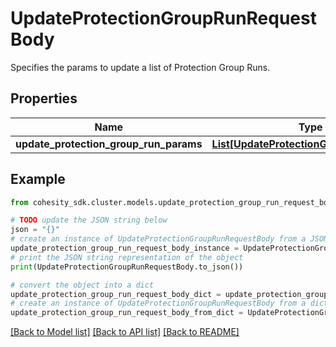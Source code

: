 # UpdateProtectionGroupRunRequestBody

Specifies the params to update a list of Protection Group Runs.

## Properties

Name | Type | Description | Notes
------------ | ------------- | ------------- | -------------
**update_protection_group_run_params** | [**List[UpdateProtectionGroupRunParams]**](UpdateProtectionGroupRunParams.md) |  | 

## Example

```python
from cohesity_sdk.cluster.models.update_protection_group_run_request_body import UpdateProtectionGroupRunRequestBody

# TODO update the JSON string below
json = "{}"
# create an instance of UpdateProtectionGroupRunRequestBody from a JSON string
update_protection_group_run_request_body_instance = UpdateProtectionGroupRunRequestBody.from_json(json)
# print the JSON string representation of the object
print(UpdateProtectionGroupRunRequestBody.to_json())

# convert the object into a dict
update_protection_group_run_request_body_dict = update_protection_group_run_request_body_instance.to_dict()
# create an instance of UpdateProtectionGroupRunRequestBody from a dict
update_protection_group_run_request_body_from_dict = UpdateProtectionGroupRunRequestBody.from_dict(update_protection_group_run_request_body_dict)
```
[[Back to Model list]](../README.md#documentation-for-models) [[Back to API list]](../README.md#documentation-for-api-endpoints) [[Back to README]](../README.md)


